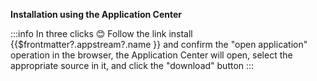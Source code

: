 **Installation using the Application Center**

:::info In three clicks :blush:
Follow the link <a :href="'appstream://' + $frontmatter?.appstream?.id">install {{$frontmatter?.appstream?.name }}</a> and confirm the "open application" operation in the browser, the Application Center will open, select the appropriate source in it, and click the "download" button
::: 